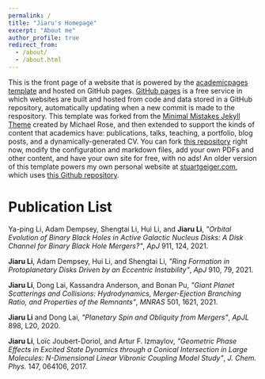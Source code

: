 ```yaml
---
permalink: /
title: "Jiaru's Homepage"
excerpt: "About me"
author_profile: true
redirect_from: 
  - /about/
  - /about.html
---
```


This is the front page of a website that is powered by the [academicpages template](https://github.com/academicpages/academicpages.github.io) and hosted on GitHub pages. [GitHub pages](https://pages.github.com) is a free service in which websites are built and hosted from code and data stored in a GitHub repository, automatically updating when a new commit is made to the respository. This template was forked from the [Minimal Mistakes Jekyll Theme](https://mmistakes.github.io/minimal-mistakes/) created by Michael Rose, and then extended to support the kinds of content that academics have: publications, talks, teaching, a portfolio, blog posts, and a dynamically-generated CV. You can fork [this repository](https://github.com/academicpages/academicpages.github.io) right now, modify the configuration and markdown files, add your own PDFs and other content, and have your own site for free, with no ads! An older version of this template powers my own personal website at [stuartgeiger.com](http://stuartgeiger.com), which uses [this Github repository](https://github.com/staeiou/staeiou.github.io).

Publication List
=====

Ya-ping Li, Adam Dempsey, Shengtai Li, Hui Li, and <b>Jiaru Li</b>, <i>"Orbital Evolution of Binary Black Holes in Active Galactic Nucleus Disks: A Disk Channel for Binary Black Hole Mergers?"</i>, <i>ApJ</i> 911, 124, 2021.

<b>Jiaru Li</b>, Adam Dempsey, Hui Li, and Shengtai Li, <i>"Ring Formation in Protoplanetary Disks Driven by an Eccentric Instability"</i>, <i>ApJ</i> 910, 79, 2021.

<b>Jiaru Li</b>, Dong Lai, Kassandra Anderson, and Bonan Pu, <i>"Giant Planet Scatterings and Collisions: Hydrodynamics, Merger-Ejection Branching Ratio, and Properties of the Remnants"</i>, <i>MNRAS</i> 501, 1621, 2021.

<b>Jiaru Li</b> and Dong Lai, <i>"Planetary Spin and Obliquity from Mergers"</i>, <i>ApJL</i> 898, L20, 2020.

<b>Jiaru Li</b>, Loïc Joubert-Doriol, and Artur F. Izmaylov, <i>"Geometric Phase Effects in Excited State Dynamics through a Conical Intersection in Large Molecules: N-Dimensional Linear Vibronic Coupling Model Study"</i>, <i>J. Chem. Phys.</i> 147, 064106, 2017.
